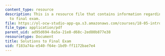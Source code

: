 ```yaml
---
content_type: resource
description: This is a resource file that contains information regarding solutions
  to final exam.
file: https://ol-ocw-studio-app-qa.s3.amazonaws.com/courses/18-05-introduction-to-probability-and-statistics-spring-2014/f183a74ae540f64e1bd9ff1172bae7e4_MIT18_05S14_Exam_Final_Sol.pdf
file_type: application/pdf
parent_uid: ad95d694-8a5a-21e8-d68c-2ed80b877e38
resourcetype: Document
title: Solutions to Final Exam
uid: f183a74a-e540-f64e-1bd9-ff1172bae7e4
---
```


